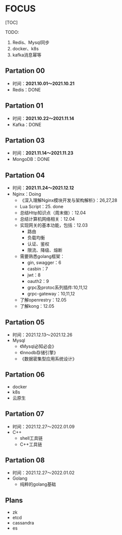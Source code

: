 # FOCUS

[TOC]

TODO:

1. Redis、Mysql同步
2. docker、k8s
3. kafka消息幂等

## Partation 00

- 时间：**2021.10.01～2021.10.21**
- Redis：DONE

## Partation 01

- 时间：**2021.10.22～2021.11.14**
- Kafka：DONE

## Partation 03

- 时间：**2021.11.14～2021.11.23**
- MongoDB：DONE

## Partation 04

- 时间：**2021.11.24～2021.12.12**
- Nginx：Doing
  - 《深入理解Nginx模块开发与架构解析》：26,27,28
  - Lua Script：25. done
  - 总结Http知识点（周末做）：12.04
  - 总结计算机网络相关：12.04
  - 实现网关的基本功能，包括：12.03
    - 路由
    - 负载均衡
    - 认证、鉴权
    - 限流、降级、熔断
  - 需要熟悉golang框架：
    - gin, swagger：6
    - casbin：7
    - jwt：8
    - oauth2：9
    - grpc及protoc系列插件:10,11,12
    - grpc-gateway：10,11,12
  - 了解openrestry：12.05
  - 了解kong：12.05

## Partation 05

- 时间：2021.12.13～2021.12.26
- Mysql
  - 《Mysql必知必会》
  - 《Innodb存储引擎》
  - 《数据密集型应用系统设计》

## Partation 06

- docker 
- k8s
- 云原生

## Partation 07

- 时间：2021.12.27～2022.01.09
- C++
  - shell工具链
  - C++工具链

## Partation 08

- 时间：2021.12.27～2022.01.02
- Golang
  - 纯粹的golang基础

## Plans

- zk
- etcd
- cassandra
- es

